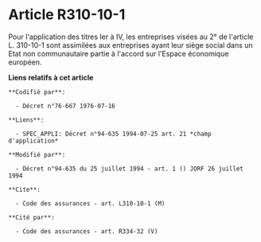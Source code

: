 # Article R310-10-1

Pour l'application des titres Ier à IV, les entreprises visées au 2° de l'article L. 310-10-1 sont assimilées aux entreprises
ayant leur siège social dans un Etat non communautaire partie à l'accord sur l'Espace économique européen.

**Liens relatifs à cet article**

	**Codifié par**:

	  - Décret n°76-667 1976-07-16

	**Liens**:

	  - SPEC_APPLI: Décret n°94-635 1994-07-25 art. 21 *champ d'application*

	**Modifié par**:

	  - Décret n°94-635 du 25 juillet 1994 - art. 1 () JORF 26 juillet 1994

	**Cite**:

	  - Code des assurances - art. L310-10-1 (M)

	**Cité par**:

	  - Code des assurances - art. R334-32 (V)
